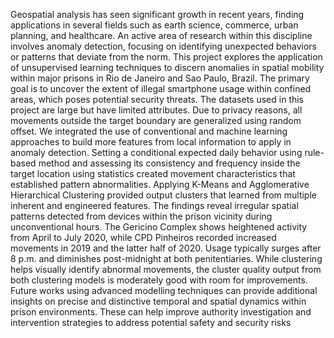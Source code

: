 Geospatial analysis has seen significant growth in recent years, finding applications in 
several fields such as earth science, commerce, urban planning, and healthcare. An active 
area of research within this discipline involves anomaly detection, focusing on identifying 
unexpected behaviors or patterns that deviate from the norm. This project explores the 
application of unsupervised learning techniques to discern anomalies in spatial mobility 
within major prisons in Rio de Janeiro and Sao Paulo, Brazil. The primary goal is to uncover 
the extent of illegal smartphone usage within confined areas, which poses potential security 
threats.
The datasets used in this project are large but have limited attributes. Due to privacy 
reasons, all movements outside the target boundary are generalized using random offset. 
We integrated the use of conventional and machine learning approaches to build more
features from local information to apply in anomaly detection. Setting a conditional expected 
daily behavior using rule-based method and assessing its consistency and frequency inside 
the target location using statistics created movement characteristics that established pattern 
abnormalities. Applying K-Means and Agglomerative Hierarchical Clustering provided output 
clusters that learned from multiple inherent and engineered features.
The findings reveal irregular spatial patterns detected from devices within the prison vicinity 
during unconventional hours. The Gericino Complex shows heightened activity from April to 
July 2020, while CPD Pinheiros recorded increased movements in 2019 and the latter half of 
2020. Usage typically surges after 8 p.m. and diminishes post-midnight at both 
penitentiaries. While clustering helps visually identify abnormal movements, the cluster 
quality output from both clustering models is moderately good with room for improvements.
Future works using advanced modelling techniques can provide additional insights on 
precise and distinctive temporal and spatial dynamics within prison environments. These can 
help improve authority investigation and intervention strategies to address potential safety 
and security risks
